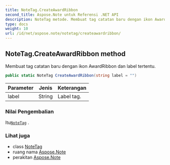 ```yaml
---
title: NoteTag.CreateAwardRibbon
second_title: Aspose.Note untuk Referensi .NET API
description: NoteTag metode. Membuat tag catatan baru dengan ikon AwardRibbon dan label tertentu.
type: docs
weight: 10
url: /id/net/aspose.note/notetag/createawardribbon/
---
```

## NoteTag.CreateAwardRibbon method

Membuat tag catatan baru dengan ikon AwardRibbon dan label tertentu.

```csharp
public static NoteTag CreateAwardRibbon(string label = "")
```

| Parameter | Jenis | Keterangan |
| --- | --- | --- |
| label | String | Label tag. |

### Nilai Pengembalian

Itu[`NoteTag`](../) .

### Lihat juga

* class [NoteTag](../)
* ruang nama [Aspose.Note](../../notetag/)
* perakitan [Aspose.Note](../../../)


